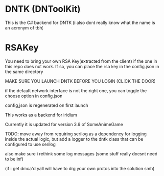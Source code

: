 # DNTK (DNToolKit)
This is the C# backend for DNTK (i also dont really know what the name is an acronym of tbh)


# RSAKey
You need to bring your own RSA Key(extracted from the client) if the one in this repo does not work.
If so, you can place the rsa key in the config.json in the same directory

MAKE SURE YOU LAUNCH DNTK BEFORE YOU LOGIN (CLICK THE DOOR)

if the default network interface is not the right one, you can toggle the choose option in config.json



config,json is regenerated on first launch



This works as a backend for iridium


Currently it is updated for version 3.6 of SomeAnimeGame


TODO:
 move away from requiring serilog as a dependency for logging inside the actual logic, but add 
a logger to the dntk class that can be configured to use serilog 


also make sure i rethink some log messages (some stuff really doesnt need to be inf)

(if i get dmca'd yall will have to drg your own protos into the solution smh)
